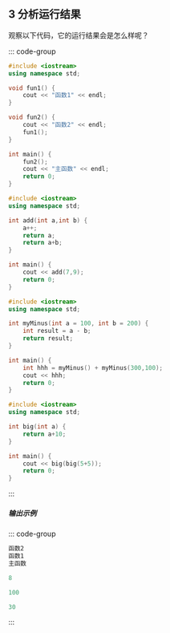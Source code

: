 ## 3 分析运行结果

观察以下代码，它的运行结果会是怎么样呢？

::: code-group

```cpp [代码1]
#include <iostream>
using namespace std;

void fun1() {
    cout << "函数1" << endl;
}

void fun2() {
    cout << "函数2" << endl;
    fun1();
}

int main() {
    fun2();
    cout << "主函数" << endl;
    return 0;
}
```

```cpp [代码2]
#include <iostream>
using namespace std;

int add(int a,int b) {
    a++;
    return a;
    return a+b;
}

int main() {
    cout << add(7,9);
    return 0;
}
```

```cpp [代码3]
#include <iostream>
using namespace std;

int myMinus(int a = 100, int b = 200) {
    int result = a - b;
    return result;
}

int main() {
    int hhh = myMinus() + myMinus(300,100);
    cout << hhh;
    return 0;
}
```

```cpp [代码4]
#include <iostream>
using namespace std;

int big(int a) {
    return a+10;
}

int main() {
    cout << big(big(5+5));
    return 0;
}
```

:::

##### 输出示例
<PasswordProtected>

::: code-group

```powershell [结果1]
函数2
函数1
主函数
```

```powershell [结果2]
8
```

```powershell [结果3]
100
```

```powershell [结果4]
30
```
:::

</PasswordProtected>